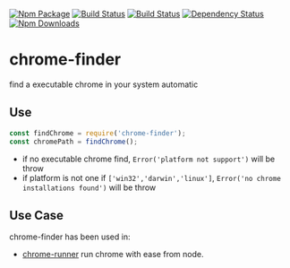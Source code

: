 [![Npm Package](https://img.shields.io/npm/v/chrome-finder.svg?style=flat-square)](https://www.npmjs.com/package/chrome-finder)
[![Build Status](https://img.shields.io/travis/gwuhaolin/chrome-finder.svg?style=flat-square)](https://travis-ci.org/gwuhaolin/chrome-finder)
[![Build Status](https://img.shields.io/appveyor/ci/gwuhaolin/chrome-finder.svg?style=flat-square)](https://travis-ci.org/gwuhaolin/chrome-finder)
[![Dependency Status](https://david-dm.org/gwuhaolin/chrome-finder.svg?style=flat-square)](https://npmjs.org/package/chrome-finder)
[![Npm Downloads](http://img.shields.io/npm/dm/chrome-finder.svg?style=flat-square)](https://www.npmjs.com/package/chrome-finder)

# chrome-finder 
find a executable chrome in your system automatic

## Use
```js
const findChrome = require('chrome-finder');
const chromePath = findChrome();
```
- if no executable chrome find, `Error('platform not support')` will be throw
- if platform is not one if `['win32','darwin','linux']`, `Error('no chrome installations found')` will be throw

## Use Case
chrome-finder has been used in:
- [chrome-runner](https://github.com/gwuhaolin/chrome-runner) run chrome with ease from node.
